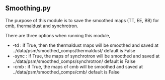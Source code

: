 ## Smoothing.py
The purpose of this module is to save the smoothed maps (TT, EE, BB) for
cmb, thermaldust and synchrotron.

There are three options when running this module,

* -td : if True, then the thermaldust maps will be smoothed and saved at ../data/psm/smoothed_comps/thermaldust/
      default is False
* -sync : if True, the maps of synchrotron will be smoothed and saved at ../data/psm/smoothed_comps/synchrotron/
      default is False
* -cmb  : if True, the maps of cmb will be smoothed and saved at ../data/psm/smoothed_comps/cmb/
      default is False
